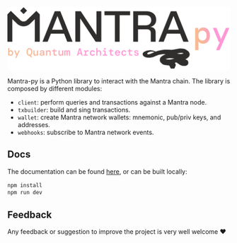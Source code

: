 ![image](./docs/public/logo-black.svg)

Mantra-py is a Python library to interact with the Mantra chain. The library is
composed by different modules:

- `client`: perform queries and transactions against a Mantra
node.
- `txbuilder`: build and sing transactions.
- `wallet`: create Mantra network wallets: mnemonic, pub/priv keys, and
addresses.
- `webhooks`: subscribe to Mantra network events.

## Docs

The documentation can be found
[here](https://quantum-architects.github.io/mantrapy), or can be built locally:
```sh
npm install
npm run dev
```

## Feedback

Any feedback or suggestion to improve the project is very well welcome ❤️
